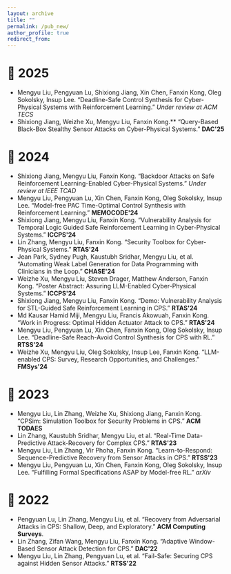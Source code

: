 ```yaml
---
layout: archive
title: ""
permalink: /pub_new/
author_profile: true
redirect_from:
---
```


# 📝 2025
* Mengyu Liu, Pengyuan Lu, Shixiong Jiang, Xin Chen, Fanxin Kong, Oleg Sokolsky, Insup Lee. “Deadline-Safe Control Synthesis for Cyber-Physical Systems with Reinforcement Learning.” *Under review at ACM TECS*
* Shixiong Jiang, Weizhe Xu, Mengyu Liu, Fanxin Kong.** “Query-Based Black-Box Stealthy Sensor Attacks on Cyber-Physical Systems.”  **DAC'25**


# 📝 2024
* Shixiong Jiang, Mengyu Liu, Fanxin Kong. “Backdoor Attacks on Safe Reinforcement Learning-Enabled Cyber-Physical Systems.” *Under review at IEEE TCAD*
* Mengyu Liu, Pengyuan Lu, Xin Chen, Fanxin Kong, Oleg Sokolsky, Insup Lee. “Model-free PAC Time-Optimal Control Synthesis with Reinforcement Learning.” **MEMOCODE'24**
* Shixiong Jiang, Mengyu Liu, Fanxin Kong. “Vulnerability Analysis for Temporal Logic Guided Safe Reinforcement Learning in Cyber-Physical Systems.” **ICCPS'24**
* Lin Zhang, Mengyu Liu, Fanxin Kong. “Security Toolbox for Cyber-Physical Systems.” **RTAS'24**
* Jean Park, Sydney Pugh, Kaustubh Sridhar, Mengyu Liu, et al. “Automating Weak Label Generation for Data Programming with Clinicians in the Loop.” **CHASE'24**
* Weizhe Xu, Mengyu Liu, Steven Drager, Matthew Anderson, Fanxin Kong. “Poster Abstract: Assuring LLM-Enabled Cyber-Physical Systems.” **ICCPS'24**
* Shixiong Jiang, Mengyu Liu, Fanxin Kong. “Demo: Vulnerability Analysis for STL-Guided Safe Reinforcement Learning in CPS.” **RTAS'24**
* Md Kausar Hamid Miji, Mengyu Liu, Francis Akowuah, Fanxin Kong. “Work in Progress: Optimal Hidden Actuator Attack to CPS.” **RTAS'24**
* Mengyu Liu, Pengyuan Lu, Xin Chen, Fanxin Kong, Oleg Sokolsky, Insup Lee. “Deadline-Safe Reach-Avoid Control Synthesis for CPS with RL.” **RTSS'24**
* Weizhe Xu, Mengyu Liu, Oleg Sokolsky, Insup Lee, Fanxin Kong. “LLM-enabled CPS: Survey, Research Opportunities, and Challenges.” **FMSys'24**

# 📝 2023
* Mengyu Liu, Lin Zhang, Weizhe Xu, Shixiong Jiang, Fanxin Kong. “CPSim: Simulation Toolbox for Security Problems in CPS.” **ACM TODAES**
* Lin Zhang, Kaustubh Sridhar, Mengyu Liu, et al. “Real-Time Data-Predictive Attack-Recovery for Complex CPS.” **RTAS'23**
* Mengyu Liu, Lin Zhang, Vir Phoha, Fanxin Kong. “Learn-to-Respond: Sequence-Predictive Recovery from Sensor Attacks in CPS.” **RTSS'23**
* Mengyu Liu, Pengyuan Lu, Xin Chen, Fanxin Kong, Oleg Sokolsky, Insup Lee. “Fulfilling Formal Specifications ASAP by Model-free RL.” *arXiv*

# 📝 2022
* Pengyuan Lu, Lin Zhang, Mengyu Liu, et al. “Recovery from Adversarial Attacks in CPS: Shallow, Deep, and Exploratory.” **ACM Computing Surveys**.
* Lin Zhang, Zifan Wang, Mengyu Liu, Fanxin Kong. “Adaptive Window-Based Sensor Attack Detection for CPS.” **DAC'22**
* Mengyu Liu, Lin Zhang, Pengyuan Lu, et al. “Fail-Safe: Securing CPS against Hidden Sensor Attacks.” **RTSS'22**


